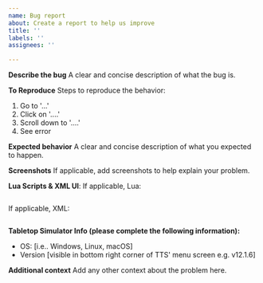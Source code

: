 ```yaml
---
name: Bug report
about: Create a report to help us improve
title: ''
labels: ''
assignees: ''

---
```


**Describe the bug**
A clear and concise description of what the bug is.

**To Reproduce**
Steps to reproduce the behavior:
1. Go to '...'
2. Click on '....'
3. Scroll down to '....'
4. See error

**Expected behavior**
A clear and concise description of what you expected to happen.

**Screenshots**
If applicable, add screenshots to help explain your problem.

**Lua Scripts & XML UI**:
If applicable, Lua:

```lua
```

If applicable, XML:
```xml
```

**Tabletop Simulator Info (please complete the following information):**
 - OS: [i.e.. Windows, Linux, macOS]
 - Version [visible in bottom right corner of TTS' menu screen e.g. v12.1.6]

**Additional context**
Add any other context about the problem here.

